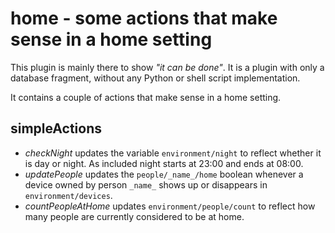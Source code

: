 # home - some actions that make sense in a home setting

This plugin is mainly there to show *"it can be done"*. It is a plugin with only a database fragment, without
any Python or shell script implementation.

It contains a couple of actions that make sense in a home setting.

## simpleActions

- *checkNight* updates the variable ``environment/night`` to reflect whether it is day or night. As included night starts at 23:00 and ends at 08:00.
- *updatePeople* updates the ``people/_name_/home`` boolean whenever a device owned by person ``_name_`` shows up or disappears  in ``environment/devices``.
- *countPeopleAtHome* updates ``environment/people/count`` to reflect how many people are currently considered to be at home.
